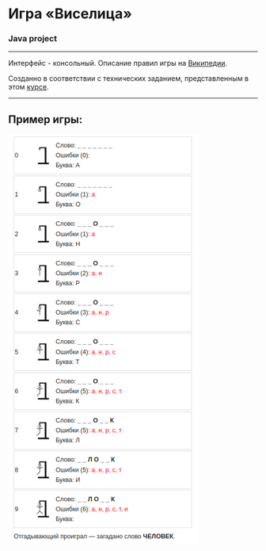 # Игра «Виселица»
### Java project
___

Интерфейс - консольный. 
Описание правил игры на [Википедии](https://ru.wikipedia.org/wiki/%D0%92%D0%B8%D1%81%D0%B5%D0%BB%D0%B8%D1%86%D0%B0_(%D0%B8%D0%B3%D1%80%D0%B0)).

Созданно в соответствии с технических заданием,
представленным в этом [курсе](https://zhukovsd.github.io/java-backend-learning-course/Projects/Hangman/).
___
## Пример игры:
![hangman-png](Hangman.png)
